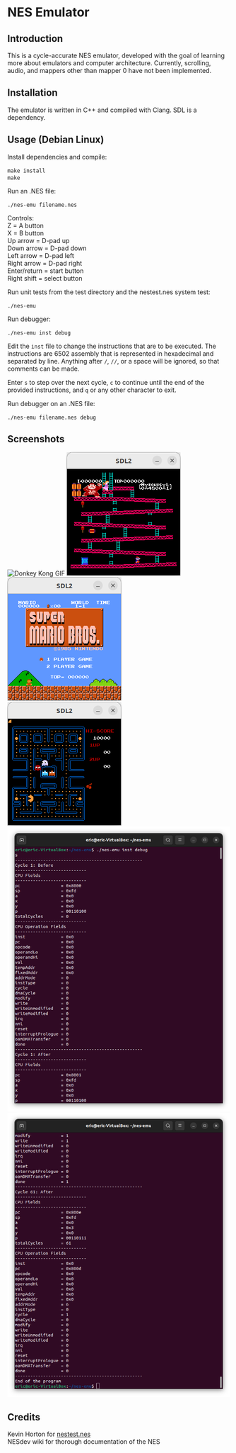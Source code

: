 # NES Emulator

## Introduction

This is a cycle-accurate NES emulator, developed with the goal of learning more about emulators and computer architecture. Currently, scrolling, audio, and mappers other than mapper 0 have not been implemented.

## Installation

The emulator is written in C++ and compiled with Clang. SDL is a dependency.

## Usage (Debian Linux)

Install dependencies and compile:

```
make install
make
```

Run an .NES file:

```
./nes-emu filename.nes
```

Controls:  
Z = A button  
X = B button  
Up arrow = D-pad up  
Down arrow = D-pad down  
Left arrow = D-pad left  
Right arrow = D-pad right  
Enter/return = start button  
Right shift = select button

Run unit tests from the test directory and the nestest.nes system test:

```
./nes-emu
```

Run debugger:

```
./nes-emu inst debug
```

Edit the `inst` file to change the instructions that are to be executed. The instructions are 6502 assembly that is represented in hexadecimal and separated by line. Anything after `/`, `//`, or a space will be ignored, so that comments can be made.

Enter `s` to step over the next cycle, `c` to continue until the end of the provided instructions, and `q` or any other character to exit.

Run debugger on an .NES file:

```
./nes-emu filename.nes debug
```

## Screenshots

![Donkey Kong GIF](/screenshots/donkey-kong.gif)
![Donkey Kong Screenshot](/screenshots/donkey-kong.png)
![Super Mario Bros. Screenshot](/screenshots/super-mario-bros.png)
![Pac-Man Screenshot](/screenshots/pac-man.png)
![Debug Screenshot 1](/screenshots/debug1.png)
![Debug Screenshot 2](/screenshots/debug2.png)

## Credits

Kevin Horton for [nestest.nes](https://github.com/christopherpow/nes-test-roms/blob/master/other/nestest.nes)  
NESdev wiki for thorough documentation of the NES